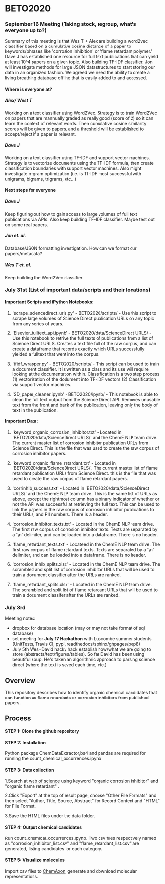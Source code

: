 # BETO2020

### September 16 Meeting (Taking stock, regroup, what's everyone up to?)
Summary of this meeting is that Wes T + Alex are building a word2vec classifier based on a cumulative cosine distance of a paper to keywords/phrases like 'corrosion inhibition' or 'flame retardant polymer.' Dave J has established one resource for full text publications that can yield at least 10^4 papers on a given topic. Also building TF-IDF classifier. Jon will investigate methods for large JSON datastructures to start storing our data in an organized fashion. We agreed we need the ability to create a living breathing database offline that is easily added to and accessed. 

#### Where is everyone at?

##### Alex/ West T
Working on a text classifier using Word2Vec. Strategy is to train Word2Vec on papers that are mannually graded as really good (score of 2) so it can learn the context of relevant words. Then cumulative cosine similarity scores will be given to papers, and a threshold will be established to accept/reject if a paper is relevant. 

##### Dave J
Working on a text classifier using TF-IDF and support vector machines. Strategy is to vectorize documents using the TF-IDF formula, then create classification boundaries with support vector machines. Also might investigate n-gram optimization (i.e. is Tf-IDF most successful with unigrams, bigrams, trigrams, etc...) 

#### Next steps for everyone

##### Dave J
Keep figuring out how to gain access to large volumes of full text publications via APIs. Also keep building TF-IDF classifier. Maybe test out on some real papers. 

##### Jon et. al.
Database/JSON formatting investigation. How can we format our papers/metadata? 

##### Wes T et. al.
Keep building the Word2Vec classifier


### July 31st (List of important data/scripts and their locations)

#### Important Scripts and iPython Notebooks:
1. 'scrape_sciencedirect_urls.py' - BETO2020/scripts/ - Use this script to scrape large volumes of Science Direct publication URLs on any topic from any series of years. 

2. 'Elsevier_fulltext_api.ipynb' - BETO2020/data/ScienceDirect URLS/ - Use this notebook to retrive the full texts of publications from a list of Science Direct URLS. Creates a text file full of the raw corpus, and can create a dataframe that records exactly which URLs successfully yielded a fulltext that went into the corpus. 

3. 'tfidf_wrapper.py' - BETO2020/scripts/ - This script can be used to train a document classifier. It is written as a class and its use will require looking at the documentation within. Classification is a two step process (1) vectorization of the dodument into TF-IDF vectors (2) Classification via support vector machines. 

4. 'SD_paper_cleaner.ipynb' - BETO2020/ipynb/ - This notebook is able to clean the full text output from the Science Direct API. Removes unusable text from the front and back of the publication, leaving only the body of text in the publication. 

#### Important Data:
1. 'keyword_organic_corrosion_inhibitor.txt' - Located in 'BETO2020/data/ScienceDirect URLS/' and the ChemE NLP team drive. The current master list of corrosion inhibitor publication URLs from Science Direct. This is the file that was used to create the raw corpus of corrosion inhibitor papers. 

2. 'keyword_organic_flame_retardant.txt' - Located in 'BETO2020/data/ScienceDirect URLS/'. The current master list of flame retardant publication URLs from Science Direct. this is the file that was used to create the raw corpus of flame retardant papers.

3. 'corrinhib_success.txt' - Located in 'BETO2020/data/ScienceDirect URLS/' and the ChemE NLP team drive. This is the same list of URLs as above, except the rightmost column has a binary indicator of whether or not the API was successful at retrieving the full text. This can be used to link the papers in the raw corpus of corrosion inhibitor publications to their URLs, and PII numbers. There is a header. 

4. 'corrosion_inhibitor_texts.txt' - Located in the ChemE NLP team drive. The first raw corpus of corrosion inhibitor texts. Texts are separated by a '\n' delimiter, and can be loaded into a dataframe. There is no header. 

5. 'flame_retardant_texts.txt' - Locateed in the ChemE NLP team drive. The first raw corpus of flame retardant texts. Texts are separated by a '\n' delimiter, and can be loaded into a dataframe. There is no header. 

6. 'corrosion_inhib_splits.xlsx' - Located in the ChemE NLP team drive. The scrambled and split list of corrosion inhibitor URLs that will be used to train a document classifier after the URLs are ranked. 

7. 'flame_retardant_splits.xlsx' - Located in the ChemE NLP team drive. The scrambled and split list of flame retardant URLs that will be used to train a document classifer after the URLs are ranked. 

### July 3rd
Meeting notes:
- dropbox for database location (may or may not take format of sql database)
- set meeting for **July 17 Hackathon** with Luscombe summer students (UnitTests, Travis CI, pypi, readthedocs/sphinx/ghpages/pep8)
- July 5th Wes+David hacky hack establish how/what we are going to store (abstracts/text/figures/tables). So far David has been using beautiful soup. He's taken an algorithmic approach to parsing science direct (where the text is saved each time, etc.)

## Overview
This repository describes how to identify organic chemical candidates that can function as flame retardants or corrosion inhibitors from published papers.
## Process
#### STEP 1: Clone the github repository
#### STEP 2: Installation
Python package ChemDataExtractor,bs4 and pandas are required for running the
count_chemical_occurrences.ipynb
#### STEP 3: Data collection
1.Search at [web of science](https://apps.webofknowledge.com/WOS_GeneralSearch_input.do?product=WOS&search_mode=GeneralSearch&SID=7CDbc95VnqxjeigJW9S&preferencesSaved=) using keyword "organic corrosion inhibitor" and "organic flame retardant" .

2.Click "Export" at the top of result page, choose "Other File Formats" and then select "Author, Title, Source, Abstract" for Record Content and "HTML" for File Format.

3.Save the HTML files under the data folder.
#### STEP 4: Output chemical candidates
Run count_chemical_occurrences.ipynb. Two csv files respectively named as "corrosion_inhibitor_list.csv" and "flame_retardant_list.csv" are generated, listing candidates for each category.
#### STEP 5: Visualize molecules
Import csv files to [ChemAxon](https://chemaxon.com/products/jchem-for-office), generate and download molecular representations.
